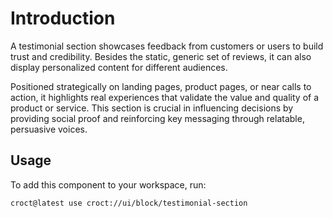 # Introduction

A testimonial section showcases feedback from customers or users to build trust and credibility. Besides the static,
generic set of reviews, it can also display personalized content for different audiences.

Positioned strategically on landing pages, product pages, or near calls to action, it highlights real experiences
that validate the value and quality of a product or service. This section is crucial in influencing decisions
by providing social proof and reinforcing key messaging through relatable, persuasive voices.

## Usage

To add this component to your workspace, run:

```croct-cmd
croct@latest use croct://ui/block/testimonial-section
```

